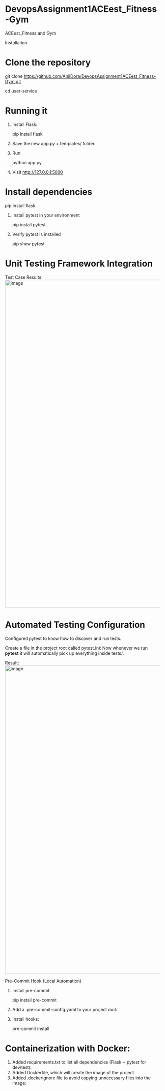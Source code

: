 # DevopsAssignment1ACEest_Fitness-Gym
ACEest_Fitness and Gym


Installation
# Clone the repository
git clone https://github.com/AnilDora/DevopsAssignment1ACEest_Fitness-Gym.git

cd user-service

# Running it
1. Install Flask:

   pip install flask
3. Save the new app.py + templates/ folder.
4. Run: 

    python app.py
5. Visit http://127.0.0.1:5000

# Install dependencies
pip install flask 
1. Install pytest in your environment
   

     pip install pytest
2. Verify pytest is installed

   pip show pytest

# Unit Testing Framework Integration
Test Case Results
<img width="1904" height="1066" alt="image" src="https://github.com/user-attachments/assets/c09d40d9-1f38-42d7-899d-a4b23eea183d" />

# Automated Testing Configuration
Configured pytest to know how to discover and run tests.

Create a file in the project root called pytest.ini:
Now whenever we run **pytest**  it will automatically pick up everything inside tests/.

Result:
<img width="1825" height="1004" alt="image" src="https://github.com/user-attachments/assets/7808ef90-1195-432b-9572-5bf79eaec5b1" />

Pre-Commit Hook (Local Automation)
1. Install pre-commit:

      pip install pre-commit

2. Add a .pre-commit-config.yaml to your project root:

3. Install hooks:

   pre-commit install

# Containerization with Docker: 

1. Added requirements.txt to list all dependencies (Flask + pytest for dev/test):
2. Added Dockerfile, which will create the image of the project
3. Added .dockerignore file to avoid copying unnecessary files into the image:





    

   
    

   
